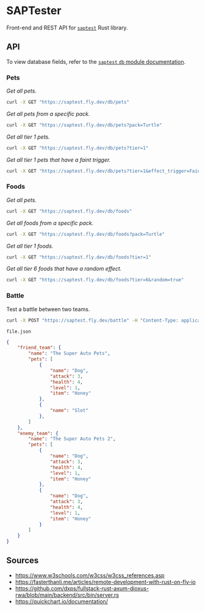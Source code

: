 # SAPTester
Front-end and REST API for [`saptest`](https://github.com/koisland/SuperAutoTest) Rust library.

## API
To view database fields, refer to the [`saptest` `db` module documentation](https://docs.rs/saptest/latest/saptest/db/index.html).

### **Pets**
*Get all pets.*
```bash
curl -X GET "https://saptest.fly.dev/db/pets"
```

*Get all pets from a specific pack.*
```bash
curl -X GET "https://saptest.fly.dev/db/pets?pack=Turtle"
```

*Get all tier 1 pets.*
```bash
curl -X GET "https://saptest.fly.dev/db/pets?tier=1"
```

*Get all tier 1 pets that have a faint trigger.*
```bash
curl -X GET "https://saptest.fly.dev/db/pets?tier=1&effect_trigger=Faint"
```

### **Foods**
*Get all pets.*
```bash
curl -X GET "https://saptest.fly.dev/db/foods"
```

*Get all foods from a specific pack.*
```bash
curl -X GET "https://saptest.fly.dev/db/foods?pack=Turtle"
```

*Get all tier 1 foods.*
```bash
curl -X GET "https://saptest.fly.dev/db/foods?tier=1"
```

*Get all tier 6 foods that have a random effect.*
```bash
curl -X GET "https://saptest.fly.dev/db/foods?tier=6&random=true"
```

### Battle
Test a battle between two teams.

```bash
curl -X POST "https://saptest.fly.dev/battle" -H "Content-Type: application/json" -d "@file.json"
```

`file.json`
```json
{
    "friend_team": {
        "name": "The Super Auto Pets",
        "pets": [
            {
                "name": "Dog",
                "attack": 3,
                "health": 4,
                "level": 1,
                "item": "Honey"
            },
            {
                "name": "Slot"
            },
        ]
    },
    "enemy_team": {
        "name": "The Super Auto Pets 2",
        "pets": [
            {
                "name": "Dog",
                "attack": 3,
                "health": 4,
                "level": 1,
                "item": "Honey"
            },
            {
                "name": "Dog",
                "attack": 3,
                "health": 4,
                "level": 1,
                "item": "Honey"
            }
        ]
    }
}

```


## Sources
* https://www.w3schools.com/w3css/w3css_references.asp
* https://fasterthanli.me/articles/remote-development-with-rust-on-fly-io
* https://github.com/dxps/fullstack-rust-axum-dioxus-rwa/blob/main/backend/src/bin/server.rs
* https://quickchart.io/documentation/
